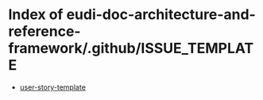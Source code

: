 # Index of eudi-doc-architecture-and-reference-framework/.github/ISSUE_TEMPLATE

- [user-story-template](/eudi-doc-architecture-and-reference-framework/.github/ISSUE_TEMPLATE/user-story-template/)